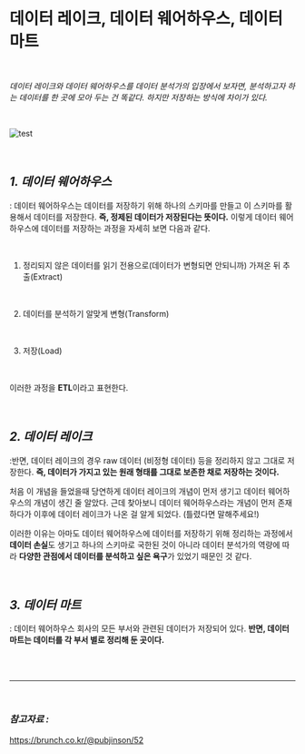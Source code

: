 # **데이터 레이크, 데이터 웨어하우스, 데이터 마트**


<br>

*데이터 레이크와 데이터 웨어하우스를 데이터 분석가의 입장에서 보자면, 분석하고자 하는 데이터를 한 곳에 모아 두는 건 똑같다. 하지만 저장하는 방식에 차이가 있다.*

<br>

![test](https://user-images.githubusercontent.com/89771322/144604375-13e221f7-ffc9-4502-98cc-e5e9f21a2ba7.png?raw=true)

<br>

## *1. 데이터 웨어하우스*
: 데이터 웨어하우스는 데이터를 저장하기 위해 하나의 스키마를 만들고 이 스키마를 활용해서 데이터를 저장한다. **즉, 정제된 데이터가 저장된다는 뜻이다.** 이렇게 데이터 웨어하우스에 데이터를 저장하는 과정을 자세히 보면 다음과 같다. 

<br>

  1. 정리되지 않은 데이터를 읽기 전용으로(데이터가 변형되면 안되니까) 가져온 뒤 추출(Extract)
<br>

2. 데이터를 분석하기 알맞게 변형(Transform)
<br>

3. 저장(Load)

<br>

이러한 과정을 **ETL**이라고 표현한다.

<br>

## *2. 데이터 레이크*
:반면, 데이터 레이크의 경우 raw 데이터 (비정형 데이터) 등을 정리하지 않고 그대로 저장한다. **즉, 데이터가 가지고 있는 원래 형태를 그대로 보존한 채로 저장하는 것이다.** 

처음 이 개념을 들었을때 당연하게 데이터 레이크의 개념이 먼저 생기고 데이터 웨어하우스의 개념이 생긴 줄 알았다. 근데 찾아보니 데이터 웨어하우스라는 개념이 먼저 존재하다가 이후에 데이터 레이크가 나온 걸 알게 되었다. (틀렸다면 말해주세요!) 

이러한 이유는 아마도 데이터 웨어하우스에 데이터를 저장하기 위해 정리하는 과정에서 **데이터 손실**도 생기고 하나의 스키마로 국한된 것이 아니라 데이터 분석가의 역량에 따라 **다양한 관점에서 데이터를 분석하고 싶은 욕구**가 있었기 때문인 것 같다.

<br>

## *3. 데이터 마트*
: 데이터 웨어하우스 회사의 모든 부서와 관련된 데이터가 저장되어 있다. **반면, 데이터 마트는 데이터를 각 부서 별로 정리해 둔 곳이다.**


<br>
<br>
<hr>
<br>

### *참고자료 :*
https://brunch.co.kr/@pubjinson/52